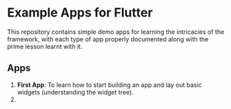 # Example Apps for Flutter

This repository contains simple demo apps for learning the intricacies of the framework, with each type of app properly documented along with the prime lesson learnt with it.


## Apps

1. **First App**: To learn how to start building an app and lay out basic widgets (understanding the widget tree).
1. 
